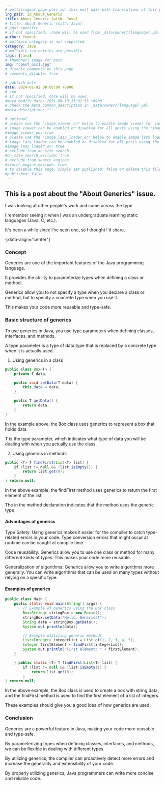 ```yaml
---
# multilingual page pair id, this must pair with translations of this page. (This name must be unique)
lng_pair: id_About_Generic
title: About Generic (with. Java)
# title: About Generic (with. Java)
# post specific
# if not specified, .name will be used from _data/owner/[language].yml
author: Yeonuk
# multiple category is not supported
category: Java
# multiple tag entries are possible
tags: [java]
# thumbnail image for post
img: ":post_pic1.jpg"
# disable comments on this page
# comments_disable: true

# publish date
date: 2024-01-02 09:00:00 +0900
# seo
# if not specified, date will be used.
#meta_modify_date: 2021-08-10 11:32:53 +0900
# check the meta_common_description in _data/owner/[language].yml
#meta_description: ""

# optional
# please use the "image_viewer_on" below to enable image viewer for individual pages or posts (_posts/ or [language]/_posts folders).
# image viewer can be enabled or disabled for all posts using the "image_viewer_posts: true" setting in _data/conf/main.yml.
#image_viewer_on: true
# please use the "image_lazy_loader_on" below to enable image lazy loader for individual pages or posts (_posts/ or [language]/_posts folders).
# image lazy loader can be enabled or disabled for all posts using the "image_lazy_loader_posts: true" setting in _data/conf/main.yml.
#image_lazy_loader_on: true
# exclude from on site search
#on_site_search_exclude: true
# exclude from search engines
#search_engine_exclude: true
# to disable this page, simply set published: false or delete this file
#published: false
---
```


<!-- outline-start -->

## This is a post about the "About Generics" issue.

I was looking at other people's work and came across the <T> type.

I remember seeing it when I was an undergraduate learning static languages (Java, C, etc.).

It's been a while since I've seen one, so I thought I'd share.

{:data-align="center"}

<!-- outline-end -->

### Concept

Generics are one of the important features of the Java programming language.

It provides the ability to parameterize types when defining a class or method.

Generics allow you to not specify a type when you declare a class or method, but to specify a concrete type when you use it.

This makes your code more reusable and type-safe.

### Basic structure of generics

To use generics in Java, you use type parameters when defining classes, interfaces, and methods.

A type parameter is a type of data type that is replaced by a concrete type when it is actually used.

1. Using generics in a class

```java
public class Box<T> {
    private T data;

    public void setData(T data) {
        this.data = data;
    }

    public T getData() {
        return data;
    }
}
```

In the example above, the Box class uses generics to represent a box that holds data.

T is the type parameter, which indicates what type of data you will be dealing with when you actually use the class.

2. Using generics in methods

```java
public <T> T findFirst(List<T> list) {
    if (list != null && !list.isEmpty()) {
        return list.get(0);
    }
} return null;
```

In the above example, the findFirst method uses generics to return the first element of the list.

The <T> in the method declaration indicates that the method uses the generic type.

#### Advantages of generics

Type Safety: Using generics makes it easier for the compiler to catch type-related errors in your code. Type conversion errors that might occur at runtime can be caught at compile time.

Code reusability: Generics allow you to use one class or method for many different kinds of types. This makes your code more reusable.

Generalization of algorithms: Generics allow you to write algorithms more generally. You can write algorithms that can be used on many types without relying on a specific type.

#### Examples of generics

```java
public class Main {
    public static void main(String[] args) {
        // Example of generics using the Box class
        Box<String> stringBox = new Box<>();
        stringBox.setData("Hello, Generics!");
        String data = stringBox.getData();
        System.out.println(data);

        // Example utilizing generic methods
        List<Integer> integerList = List.of(1, 2, 3, 4, 5);
        Integer firstElement = findFirst(integerList);
        System.out.println("First element: " + firstElement);
    }

    } public static <T> T findFirst(List<T> list) {
        if (list != null && !list.isEmpty()) {
            return list.get(0);
        }
} return null;
```

In the above example, the Box class is used to create a box with string data, and the findFirst method is used to find the first element of a list of integers.

These examples should give you a good idea of how generics are used.

### Conclusion

Generics are a powerful feature in Java, making your code more reusable and type-safe.

By parameterizing types when defining classes, interfaces, and methods, we can be flexible in dealing with different types.

By utilizing generics, the compiler can proactively detect more errors and increase the generality and extensibility of your code.

By properly utilizing generics, Java programmers can write more concise and reliable code.

